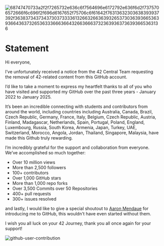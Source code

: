 ![68747470733a2f2f7265732e636c6f7564696e6172792e636f6d2f7375706572666f6c696f2f696d6167652f75706c6f61642f76313632303638393937392f363837343734373037333361326632663639326537303639366536393664363732653633366636643266366637323639363736393665363136](https://user-images.githubusercontent.com/58959408/232639433-cb0aea21-66f0-4508-a771-85e2089c5a87.gif)

# Statement

Hi everyone,

I’ve unfortunately received a notice from the 42 Central Team requesting the removal of 42-related content from this GitHub account.

I’d like to take a moment to express my heartfelt thanks to all of you who have visited and supported my GitHub over the past three years - January 2022 to January 2025. 

It’s been an incredible connecting with students and contributors from around the world, including countries including Australia, Canada, Brazil, Czech Republic, Germany, France, Italy, Belgium, Czech Republic, Austria, Finland, Madagascar, Netherlands, Spain, Portugal, Poland, England, Luxembourg, Russia, South Korea, Armenia, Japan, Turkey, UAE, Switzerland, Morocco, Angola, Jordan, Thailand, Singapore, Malaysia, have made this Github truly rewarding.

I’m incredibly grateful for the support and collaboration from everyone. We’ve accomplished so much together:

- Over 10 million views
- More than 2,500 followers
- 100+ contributors
- Over 1,000 GitHub stars
- More than 1,000 repo forks
- Over 3,500 Commits over 50 Repositories
- 400+ pull requests
- 300+ issues resolved

and lastly, I would like to give a special shoutout to [Aaron Mendaue](https://github.com/IsCoffeeTho) for introducing me to GitHub, this wouldn't have even started without them.

I wish you all luck on your 42 Journey, thank you all once again for your support!

![github-user-contribution](https://user-images.githubusercontent.com/58959408/157782696-8bc9ca49-ca61-4ab5-8b83-49c4e76c1a8f.svg)
